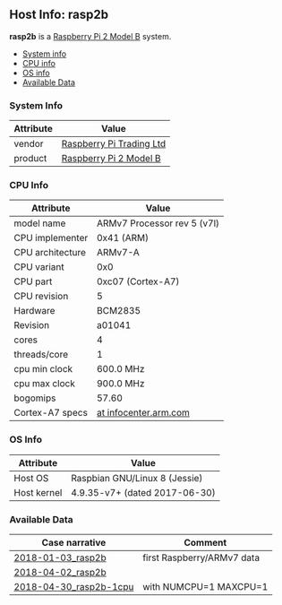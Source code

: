 ## Host Info: rasp2b

**rasp2b** is a [Raspberry Pi 2 Model B](https://www.raspberrypi.org/products/raspberry-pi-2-model-b/) system.

- [System info](#user-content-sys)
- [CPU info](#user-content-cpu)
- [OS info](#user-content-os)
- [Available Data](#user-content-data)

### <a id="sys">System Info</a>

| Attribute   | Value |
| ----------- | ----- |
| vendor      | [Raspberry Pi Trading Ltd](https://www.raspberrypi.org/) |
| product     | [Raspberry Pi 2 Model B](https://www.raspberrypi.org/products/raspberry-pi-2-model-b/) |

### <a id="cpu">CPU Info</a>

| Attribute | Value |
| --------- | ----- |
| model name       | ARMv7 Processor rev 5 (v7l) |
| CPU implementer  | 0x41 (ARM) |
| CPU architecture | ARMv7-A |
| CPU variant      | 0x0 |
| CPU part         | 0xc07 (Cortex-A7) |
| CPU revision     | 5 |
| Hardware         | BCM2835 |
| Revision         | a01041 |
| cores            | 4 |
| threads/core     | 1 |
| cpu min clock    | 600.0 MHz |
| cpu max clock    | 900.0 MHz |
| bogomips         | 57.60 |
| Cortex-A7 specs  | [at infocenter.arm.com](http://infocenter.arm.com/help/index.jsp?topic=/com.arm.doc.ddi0464f/BABCBFDF.html) |

### <a id="os">OS Info</a>

| Attribute | Value |
| --------- | ----- |
| Host OS      | Raspbian GNU/Linux 8 (Jessie) |
| Host kernel  | 4.9.35-v7+ (dated 2017-06-30) |

### <a id="data">Available Data</a>

| Case narrative | Comment |
| -------------- | ------- |
| [2018-01-03_rasp2b](2018-01-03_rasp2b.md) | first Raspberry/ARMv7 data |
| [2018-04-02_rasp2b](2018-04-02_rasp2b.md) |  |
| [2018-04-30_rasp2b-1cpu](2018-04-30_rasp2b-1cpu.md) | with NUMCPU=1 MAXCPU=1 |
